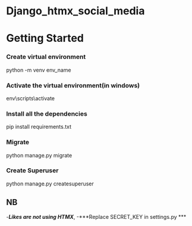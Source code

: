 # Django_htmx_social_media
# Getting Started
### Create virtual environment
python -m venv env_name
### Activate the virtual environment(in windows)
env\scripts\activate
### Install all the dependencies
pip install requirements.txt
### Migrate
python manage.py migrate
### Create Superuser
python manage.py createsuperuser


## NB
-***Likes are not using HTMX***,
-***Replace SECRET_KEY in settings.py ***
